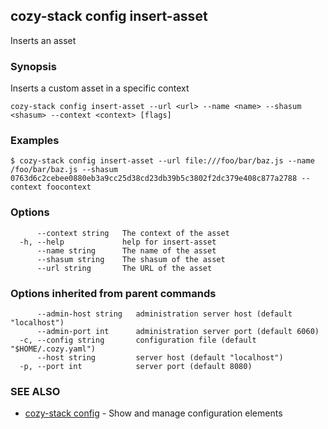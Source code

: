 ## cozy-stack config insert-asset

Inserts an asset

### Synopsis

Inserts a custom asset in a specific context

```
cozy-stack config insert-asset --url <url> --name <name> --shasum <shasum> --context <context> [flags]
```

### Examples

```
$ cozy-stack config insert-asset --url file:///foo/bar/baz.js --name /foo/bar/baz.js --shasum 0763d6c2cebee0880eb3a9cc25d38cd23db39b5c3802f2dc379e408c877a2788 --context foocontext
```

### Options

```
      --context string   The context of the asset
  -h, --help             help for insert-asset
      --name string      The name of the asset
      --shasum string    The shasum of the asset
      --url string       The URL of the asset
```

### Options inherited from parent commands

```
      --admin-host string   administration server host (default "localhost")
      --admin-port int      administration server port (default 6060)
  -c, --config string       configuration file (default "$HOME/.cozy.yaml")
      --host string         server host (default "localhost")
  -p, --port int            server port (default 8080)
```

### SEE ALSO

* [cozy-stack config](cozy-stack_config.md)	 - Show and manage configuration elements


